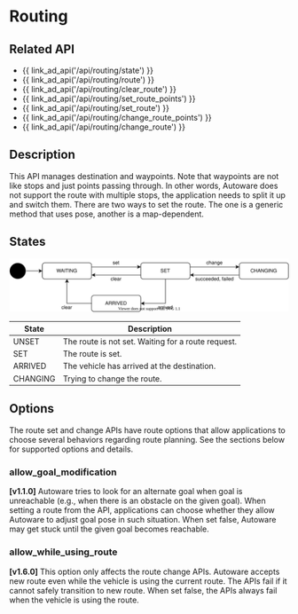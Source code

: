 # Routing

## Related API

- {{ link_ad_api('/api/routing/state') }}
- {{ link_ad_api('/api/routing/route') }}
- {{ link_ad_api('/api/routing/clear_route') }}
- {{ link_ad_api('/api/routing/set_route_points') }}
- {{ link_ad_api('/api/routing/set_route') }}
- {{ link_ad_api('/api/routing/change_route_points') }}
- {{ link_ad_api('/api/routing/change_route') }}

## Description

This API manages destination and waypoints. Note that waypoints are not like stops and just points passing through.
In other words, Autoware does not support the route with multiple stops, the application needs to split it up and switch them.
There are two ways to set the route. The one is a generic method that uses pose, another is a map-dependent.

## States

![route-state](./routing/state.drawio.svg)

| State    | Description                                        |
| -------- | -------------------------------------------------- |
| UNSET    | The route is not set. Waiting for a route request. |
| SET      | The route is set.                                  |
| ARRIVED  | The vehicle has arrived at the destination.        |
| CHANGING | Trying to change the route.                        |

## Options

The route set and change APIs have route options that allow applications to choose several behaviors regarding route planning.
See the sections below for supported options and details.

### allow_goal_modification

**[v1.1.0]** Autoware tries to look for an alternate goal when goal is unreachable (e.g., when there is an obstacle on the given goal). When setting a route from the API, applications can choose whether they allow Autoware to adjust goal pose in such situation. When set false, Autoware may get stuck until the given goal becomes reachable.

### allow_while_using_route

**[v1.6.0]** This option only affects the route change APIs. Autoware accepts new route even while the vehicle is using the current route. The APIs fail if it cannot safely transition to new route. When set false, the APIs always fail when the vehicle is using the route.
